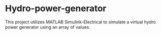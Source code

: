 # Hydro-power-generator
This project utilizes MATLAB Simulink-Electrical to simulate a virtual hydro power generator using an array of values.
